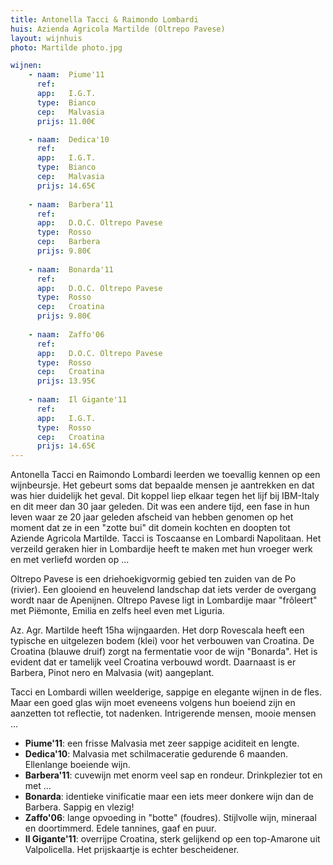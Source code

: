 ```yaml
---
title: Antonella Tacci & Raimondo Lombardi
huis: Azienda Agricola Martilde (Oltrepo Pavese)
layout: wijnhuis
photo: Martilde photo.jpg

wijnen:
    - naam:  Piume'11
      ref:   
      app:   I.G.T.
      type:  Bianco
      cep:   Malvasia
      prijs: 11.00€

    - naam:  Dedica'10
      ref:   
      app:   I.G.T.
      type:  Bianco
      cep:   Malvasia
      prijs: 14.65€
      
    - naam:  Barbera'11
      ref:   
      app:   D.O.C. Oltrepo Pavese
      type:  Rosso
      cep:   Barbera
      prijs: 9.80€
      
    - naam:  Bonarda'11
      ref:   
      app:   D.O.C. Oltrepo Pavese
      type:  Rosso
      cep:   Croatina
      prijs: 9.80€
    
    - naam:  Zaffo'06
      ref:   
      app:   D.O.C. Oltrepo Pavese
      type:  Rosso
      cep:   Croatina
      prijs: 13.95€
    
    - naam:  Il Gigante'11
      ref:   
      app:   I.G.T.
      type:  Rosso
      cep:   Croatina
      prijs: 14.65€
---
```

Antonella Tacci en Raimondo Lombardi leerden we toevallig kennen op een wijnbeursje. Het gebeurt soms dat bepaalde mensen je aantrekken en dat was hier duidelijk het geval.
Dit koppel liep elkaar tegen het lijf bij IBM-Italy en dit meer dan 30 jaar geleden. 
Dit was een andere tijd, een fase in hun leven waar ze 20 jaar geleden afscheid van hebben genomen op het moment dat ze in een "zotte bui" dit domein kochten en doopten tot Aziende Agricola Martilde.
Tacci is Toscaanse en Lombardi Napolitaan. Het verzeild geraken hier in Lombardije heeft te maken met hun vroeger werk en met verliefd worden op ...

Oltrepo Pavese is een driehoekigvormig gebied ten zuiden van de Po (rivier). Een glooiend en heuvelend landschap dat iets verder de overgang wordt naar de Apenijnen. 
Oltrepo Pavese ligt in Lombardije maar "frôleert" met Piëmonte, Emilia en zelfs heel even met Liguria.

Az. Agr. Martilde heeft 15ha wijngaarden. Het dorp Rovescala heeft een typische en uitgelezen bodem (klei) voor het verbouwen van Croatina. De Croatina (blauwe druif) zorgt na fermentatie voor de wijn "Bonarda". 
Het is evident dat er tamelijk veel Croatina verbouwd wordt. Daarnaast is er Barbera, Pinot nero en Malvasia (wit) aangeplant.

Tacci en Lombardi willen weelderige, sappige en elegante wijnen in de fles. Maar een goed glas wijn moet eveneens volgens hun boeiend zijn en aanzetten tot reflectie, tot nadenken.
Intrigerende mensen, mooie mensen ...

* **Piume'11**: een frisse Malvasia met zeer sappige aciditeit en lengte.
* **Dedica'10**: Malvasia met schilmaceratie gedurende 6 maanden. Ellenlange boeiende wijn.
* **Barbera'11**: cuvewijn met enorm veel sap en rondeur. Drinkplezier tot en met ...
* **Bonarda**: identieke vinificatie maar een iets meer donkere wijn dan de Barbera. Sappig en vlezig!
* **Zaffo'06**: lange opvoeding in "botte" (foudres). Stijlvolle wijn, mineraal en doortimmerd. Edele tannines, gaaf en puur.
* **Il Gigante'11**: overrijpe Croatina, sterk gelijkend op een top-Amarone uit Valpolicella. Het prijskaartje is echter bescheidener.

